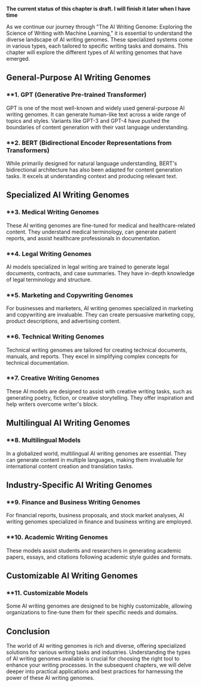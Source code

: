 **The current status of this chapter is draft. I will finish it later when I have time**

As we continue our journey through "The AI Writing Genome: Exploring the Science of Writing with Machine Learning," it is essential to understand the diverse landscape of AI writing genomes. These specialized systems come in various types, each tailored to specific writing tasks and domains. This chapter will explore the different types of AI writing genomes that have emerged.

General-Purpose AI Writing Genomes
----------------------------------

### \*\*1. **GPT (Generative Pre-trained Transformer)**

GPT is one of the most well-known and widely used general-purpose AI writing genomes. It can generate human-like text across a wide range of topics and styles. Variants like GPT-3 and GPT-4 have pushed the boundaries of content generation with their vast language understanding.

### \*\*2. **BERT (Bidirectional Encoder Representations from Transformers)**

While primarily designed for natural language understanding, BERT's bidirectional architecture has also been adapted for content generation tasks. It excels at understanding context and producing relevant text.

Specialized AI Writing Genomes
------------------------------

### \*\*3. **Medical Writing Genomes**

These AI writing genomes are fine-tuned for medical and healthcare-related content. They understand medical terminology, can generate patient reports, and assist healthcare professionals in documentation.

### \*\*4. **Legal Writing Genomes**

AI models specialized in legal writing are trained to generate legal documents, contracts, and case summaries. They have in-depth knowledge of legal terminology and structure.

### \*\*5. **Marketing and Copywriting Genomes**

For businesses and marketers, AI writing genomes specialized in marketing and copywriting are invaluable. They can create persuasive marketing copy, product descriptions, and advertising content.

### \*\*6. **Technical Writing Genomes**

Technical writing genomes are tailored for creating technical documents, manuals, and reports. They excel in simplifying complex concepts for technical documentation.

### \*\*7. **Creative Writing Genomes**

These AI models are designed to assist with creative writing tasks, such as generating poetry, fiction, or creative storytelling. They offer inspiration and help writers overcome writer's block.

Multilingual AI Writing Genomes
-------------------------------

### \*\*8. **Multilingual Models**

In a globalized world, multilingual AI writing genomes are essential. They can generate content in multiple languages, making them invaluable for international content creation and translation tasks.

Industry-Specific AI Writing Genomes
------------------------------------

### \*\*9. **Finance and Business Writing Genomes**

For financial reports, business proposals, and stock market analyses, AI writing genomes specialized in finance and business writing are employed.

### \*\*10. **Academic Writing Genomes**

These models assist students and researchers in generating academic papers, essays, and citations following academic style guides and formats.

Customizable AI Writing Genomes
-------------------------------

### \*\*11. **Customizable Models**

Some AI writing genomes are designed to be highly customizable, allowing organizations to fine-tune them for their specific needs and domains.

Conclusion
----------

The world of AI writing genomes is rich and diverse, offering specialized solutions for various writing tasks and industries. Understanding the types of AI writing genomes available is crucial for choosing the right tool to enhance your writing processes. In the subsequent chapters, we will delve deeper into practical applications and best practices for harnessing the power of these AI writing genomes.
